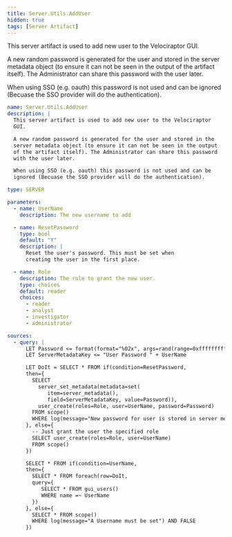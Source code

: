 ```yaml
---
title: Server.Utils.AddUser
hidden: true
tags: [Server Artifact]
---
```


This server artifact is used to add new user to the Velociraptor
GUI.

A new random password is generated for the user and stored in the
server metadata object (to ensure it can not be seen in the output
of the artifact itself). The Administrator can share this password
with the user later.

When using SSO (e.g. oauth) this password is not used and can be
ignored (Becuase the SSO provider will do the authentication).


```yaml
name: Server.Utils.AddUser
description: |
  This server artifact is used to add new user to the Velociraptor
  GUI.

  A new random password is generated for the user and stored in the
  server metadata object (to ensure it can not be seen in the output
  of the artifact itself). The Administrator can share this password
  with the user later.

  When using SSO (e.g. oauth) this password is not used and can be
  ignored (Becuase the SSO provider will do the authentication).

type: SERVER

parameters:
  - name: UserName
    description: The new username to add

  - name: ResetPassword
    type: bool
    default: "Y"
    description: |
      Reset the user's password. This must be set when
      creating the user in the first place.

  - name: Role
    description: The role to grant the new user.
    type: choices
    default: reader
    choices:
      - reader
      - analyst
      - investigator
      - administrator

sources:
  - query: |
      LET Password <= format(format="%02x", args=rand(range=0xffffffffffff))
      LET ServerMetadataKey <= "User Password " + UserName

      LET DoIt = SELECT * FROM if(condition=ResetPassword,
      then={
        SELECT
          server_set_metadata(metadata=set(
             item=server_metadata(),
             field=ServerMetadataKey, value=Password)),
          user_create(roles=Role, user=UserName, password=Password)
        FROM scope()
        WHERE log(message="New password for user is stored in server metadata under key " + ServerMetadataKey)
      }, else={
        -- Just grant the user the specified role
        SELECT user_create(roles=Role, user=UserName)
        FROM scope()
      })

      SELECT * FROM if(condition=UserName,
      then={
        SELECT * FROM foreach(row=DoIt,
        query={
           SELECT * FROM gui_users()
           WHERE name =~ UserName
        })
      }, else={
        SELECT * FROM scope()
        WHERE log(message="A Username must be set") AND FALSE
      })

```
